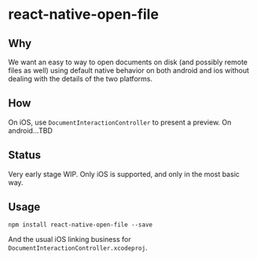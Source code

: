 # react-native-open-file

## Why

We want an easy to way to open documents on disk (and possibly remote files as well) using default native behavior on both
android and ios without dealing with the details of the two platforms. 

## How 

On iOS, use `DocumentInteractionController` to present a preview. On android...TBD

## Status

Very early stage WIP. Only iOS is supported, and only in the most basic way.

## Usage

```
npm install react-native-open-file --save
```

And the usual iOS linking business for `DocumentInteractionController.xcodeproj`. 

